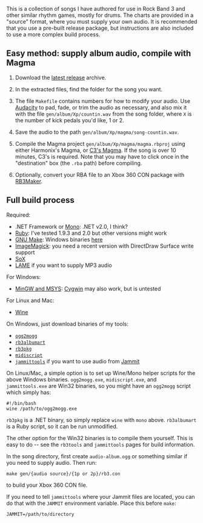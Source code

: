 This is a collection of songs I have authored for use in Rock Band 3 and other
similar rhythm games, mostly for drums. The charts are provided in a "source"
format, where you must supply your own audio. It is recommended that you use a
pre-built release package, but instructions are also included to use a more
complex build process.

## Easy method: supply album audio, compile with Magma

  1. Download the [latest release][releases] archive.

[releases]: https://github.com/mtolly/onyxite-customs/releases

  2. In the extracted files, find the folder for the song you want.

  3. The file `Makefile` contains numbers for how to modify your audio.
    Use [Audacity][] to pad, fade, or trim the audio as necessary, and also mix
    it with the file `gen/album/Xp/countin.wav` from the song folder, where
    `X` is the number of kick pedals you'd like, 1 or 2.

[Audacity]: http://audacity.sourceforge.net/

  4. Save the audio to the path `gen/album/Xp/magma/song-countin.wav`.

  5. Compile the Magma project `gen/album/Xp/magma/magma.rbproj` using either
    Harmonix's Magma, or [C3's Magma][c3magma]. If the song is over 10 minutes,
    C3's is required. Note that you may have to click once in the
    "destination" box (the `.rba` path) before compiling.

[c3magma]: http://www.pksage.com/ccc/forums/viewtopic.php?f=12&t=381

  6. Optionally, convert your RBA file to an Xbox 360 CON package with
    [RB3Maker][].

[RB3Maker]: http://rockband.scorehero.com/forum/viewtopic.php?t=34542

## Full build process

Required:

* .NET Framework or [Mono](http://www.mono-project.com):
  .NET v2.0, I think?
* [Ruby](https://www.ruby-lang.org):
  I've tested 1.9.3 and 2.0 but other versions might work
* [GNU Make](http://www.gnu.org/software/make/):
  Windows binaries [here](http://gnuwin32.sourceforge.net/packages/make.htm)
* [ImageMagick](http://www.imagemagick.org):
  you need a recent version with DirectDraw Surface write support
* [SoX](http://sox.sourceforge.net/)
* [LAME](http://lame.sourceforge.net/) if you want to supply MP3 audio

For Windows:

* [MinGW and MSYS](http://www.mingw.org/):
  [Cygwin](http://www.cygwin.com/) may also work, but is untested

For Linux and Mac:

* [Wine](http://www.winehq.org/)

On Windows, just download binaries of my tools:

* [`ogg2mogg`](https://github.com/mtolly/rb3tools/releases/download/v0.1/ogg2mogg_standalone_v0.1_win32.zip)
* [`rb3albumart`](https://github.com/mtolly/rb3tools/raw/master/rb3albumart/rb3albumart)
* [`rb3pkg`](https://github.com/mtolly/rb3tools/releases/download/v0.1/rb3pkg_v0.1_dotnet.zip)
* [`midiscript`](https://github.com/mtolly/midiscript/releases/download/v0.1.1/midiscript_v0.1.1_win32.zip)
* [`jammittools`](https://github.com/mtolly/jammittools/releases/download/v0.1.1/jammittools_v0.1.1_win32.zip)
  if you want to use audio from
  [Jammit](http://www.jammit.com/)

On Linux/Mac, a simple option is to set up Wine/Mono helper scripts for the
above Windows binaries. `ogg2mogg.exe`, `midiscript.exe`, and `jammittools.exe`
are Win32 binaries, so you might have an `ogg2mogg` script which simply has:

    #!/bin/bash
    wine /path/to/ogg2mogg.exe

`rb3pkg` is a .NET binary, so simply replace `wine` with `mono` above.
`rb3albumart` is a Ruby script, so it can be run unmodified.

The other option for the Win32 binaries is to compile them yourself. This is
easy to do -- see the `rb3tools` and `jammittools` pages for build information.

In the song directory, first create `audio-album.ogg` or something similar if
you need to supply audio. Then run:

    make gen/{audio source}/{1p or 2p}/rb3.con

to build your Xbox 360 CON file.

If you need to tell `jammittools` where your Jammit files are located, you can
do that with the `JAMMIT` environment variable. Place this before `make`:

    JAMMIT=/path/to/directory
